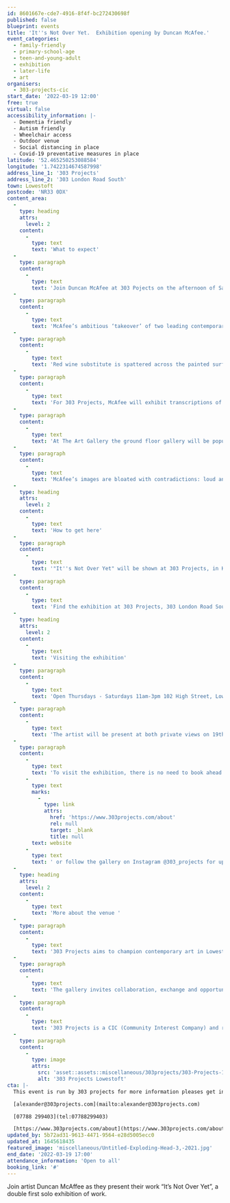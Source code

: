 ```yaml
---
id: 8601667e-cde7-4916-8f4f-bc272430698f
published: false
blueprint: events
title: 'It''s Not Over Yet.  Exhibition opening by Duncan McAfee.'
event_categories:
  - family-friendly
  - primary-school-age
  - teen-and-young-adult
  - exhibition
  - later-life
  - art
organisers:
  - 303-projects-cic
start_date: '2022-03-19 12:00'
free: true
virtual: false
accessibility_information: |-
  - Dementia friendly 
  - Autism friendly
  - Wheelchair access
  - Outdoor venue 
  - Social distancing in place 
  - Covid-19 preventative measures in place
latitude: '52.465250253088584'
longitude: '1.7422314674587998'
address_line_1: '303 Projects'
address_line_2: '303 London Road South'
town: Lowestoft
postcode: 'NR33 0DX'
content_area:
  -
    type: heading
    attrs:
      level: 2
    content:
      -
        type: text
        text: 'What to expect'
  -
    type: paragraph
    content:
      -
        type: text
        text: 'Join Duncan McAfee at 303 Pojects on the afternoon of Saturday 19th March as they present their new first double solo exhibition. '
  -
    type: paragraph
    content:
      -
        type: text
        text: 'McAfee’s ambitious ‘takeover’ of two leading contemporary art galleries in Lowestoft, will ask the public to travel between 303 Projects, in Kirkley, South Lowestoft, to The Art Gallery in the Historic Old High Street to the North of the town, to experience a comprehensive review of the artist’s recent return to painting which also coincides with his current placement on the prestigious Turps Banana Off-Site Programme.'
  -
    type: paragraph
    content:
      -
        type: text
        text: 'Red wine substitute is spattered across the painted surfaces suggesting transubstantiation, intoxication and cartoon violence. Reflecting the uncertainties of our times, the population of cartoonish characters the artist depicts seem manic from overexposure, dissolving in a double-take cacophony of contradictory styles and techniques. They appear constructed from the rubble of twentieth century painting, with elements of its major art historical movements stolen and deformed, forced together in eye-popping new combinations. '
  -
    type: paragraph
    content:
      -
        type: text
        text: 'For 303 Projects, McAfee will exhibit transcriptions of historical religious painting including a major new four metre wide re-imagining of Da Vinci’s Last Supper. '
  -
    type: paragraph
    content:
      -
        type: text
        text: 'At The Art Gallery the ground floor gallery will be populated by recent ‘Exploding Heads’ paintings, while on the first floor the focus will be recent small and large scale drawings.'
  -
    type: paragraph
    content:
      -
        type: text
        text: 'McAfee’s images are bloated with contradictions: loud and quiet, irreverent and sincere, humorous and grotesque, accidental and intentional, timid and boisterous, anxious yet joyous and celebratory.'
  -
    type: heading
    attrs:
      level: 2
    content:
      -
        type: text
        text: 'How to get here'
  -
    type: paragraph
    content:
      -
        type: text
        text: '"It''s Not Over Yet" will be shown at 303 Projects, in Kirkley, South Lowestoft and The Art Gallery in the Historic Old High Street to the North of the town'
  -
    type: paragraph
    content:
      -
        type: text
        text: 'Find the exhibition at 303 Projects, 303 London Road South, Lowestoft, NR33 0DX. Located a stone throw ''in land'' from Claremont Pier and Lowestoft South Beach, and a 15 minute walk from Lowestoft train station, south, into Kirkley.'
  -
    type: heading
    attrs:
      level: 2
    content:
      -
        type: text
        text: 'Visiting the exhibition'
  -
    type: paragraph
    content:
      -
        type: text
        text: 'Open Thursdays - Saturdays 11am-3pm 102 High Street, Lowestoft, NR32 1XW '
  -
    type: paragraph
    content:
      -
        type: text
        text: 'The artist will be present at both private views on 19th and 20th March.'
  -
    type: paragraph
    content:
      -
        type: text
        text: 'To visit the exhibition, there is no need to book ahead. Please see the '
      -
        type: text
        marks:
          -
            type: link
            attrs:
              href: 'https://www.303projects.com/about'
              rel: null
              target: _blank
              title: null
        text: website
      -
        type: text
        text: ' or follow the gallery on Instagram @303_projects for up to date information on exhibitions and events. '
  -
    type: heading
    attrs:
      level: 2
    content:
      -
        type: text
        text: 'More about the venue '
  -
    type: paragraph
    content:
      -
        type: text
        text: '303 Projects aims to champion contemporary art in Lowestoft and engage and enrich the community through the promotion and delivery of a high quality contemporary art programme of diverse and inclusive exhibitions, screenings and talks by and with local, national and internationally recognised and renowned artists. '
  -
    type: paragraph
    content:
      -
        type: text
        text: 'The gallery invites collaboration, exchange and opportunities with local, national and international artists, arts organisations and institutions.'
  -
    type: paragraph
    content:
      -
        type: text
        text: '303 Projects is a CIC (Community Interest Company) and run for the particular benefit of the Lowestoft community, as well as encourage a broader visiting public to the area.'
  -
    type: paragraph
    content:
      -
        type: image
        attrs:
          src: 'asset::assets::miscellaneous/303projects/303-Projects-1.jpg'
          alt: '303 Projects Lowestoft'
cta: |-
  This event is run by 303 projects for more information pleases get in touch via:

  [alexander@303projects.com](mailto:alexander@303projects.com)

  [07788 299403](tel:07788299403)

  [https://www.303projects.com/about](https://www.303projects.com/about)
updated_by: 5b72ad31-9613-4471-9564-e28d5005ecc0
updated_at: 1645618435
featured_image: 'miscellaneous/Untitled-Exploding-Head-3,-2021.jpg'
end_date: '2022-03-19 17:00'
attendance_information: 'Open to all'
booking_link: '#'
---
```

Join artist Duncan McAffee as they present their work “It’s Not Over Yet”, a double first solo exhibition of work.